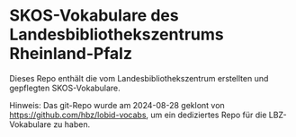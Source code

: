 # SKOS-Vokabulare des Landesbibliothekszentrums Rheinland-Pfalz

Dieses Repo enthält die vom Landesbibliothekszentrum erstellten und gepflegten SKOS-Vokabulare.

Hinweis: Das git-Repo wurde am 2024-08-28 geklont von https://github.com/hbz/lobid-vocabs, um ein dediziertes Repo für die LBZ-Vokabulare zu haben.
